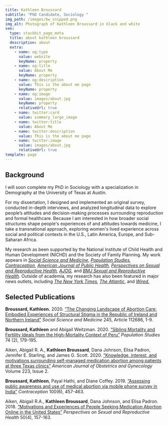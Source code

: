 ```yaml
---
title: Kathleen Broussard
subtitle: "PhD Candidate, Sociology "
img_path: /images/bw_snipped.png
img_alt: Photograph of Kathleen Broussard in black and white
seo:
  type: stackbit_page_meta
  title: about kathleen broussard
  description: about
  extra:
    - name: og:type
      value: website
      keyName: property
    - name: og:title
      value: About Me
      keyName: property
    - name: og:description
      value: This is the about me page
      keyName: property
    - name: og:image
      value: images/about.jpg
      keyName: property
      relativeUrl: true
    - name: twitter:card
      value: summary_large_image
    - name: twitter:title
      value: About Me
    - name: twitter:description
      value: This is the about me page
    - name: twitter:image
      value: images/about.jpg
      relativeUrl: true
template: page
---
```

## Background

I will soon complete my PhD in Sociology with a specialization in Demography at the University of Texas at Austin.

For my dissertation, I designed and implemented an original survey, conducted in-depth interviews, and analyzed longitudinal data to explore people’s attitudes and decision-making processes surrounding reproduction and formal healthcare. Because I am interested in how broader social structures shape people's experiences of and attitudes towards medicine, I take a transnational approach, exploring women's lived experience across social and political contexts in the U.S., Latin America, Europe, and Sub-Saharan Africa.

My research as been supported by the National Institute of Child Health and Human Development (NICHD) and the Society of Family Planning. My work appears in *[Social Science and Medicine,](https://doi.org/10.1016/j.socscimed.2019.112686)* *[Population Studies](https://doi.org/10.1080/00324728.2020.1737188), [Contraception](https://www.sciencedirect.com/science/article/pii/S0010782419303920?via%3Dihub), [Americ​an Journal of Public Health](https://doi.org/10.2105/AJPH.2019.305369), [Perspectives on Sexual and Reproductive Health](https://onlinelibrary.wiley.com/doi/full/10.1363/psrh.12073), [AJOG](https://doi.org/10.1016/j.ajog.2020.02.026),* and *[BMJ Sexual and Reproductive Health](https://srh.bmj.com/content/44/3/181).* Outside of academia, my research has also been featured in major news outlets, including *[The New York Times](https://www.nytimes.com/2019/09/20/upshot/abortion-pills-rising-use.html), [The Atlantic](https://www.theatlantic.com/health/archive/2018/07/after-abortion-is-illegal/565430/)*, and *[Wired.](https://www.wired.com/story/telemedicine-could-help-fill-the-gaps-in-americas-abortion-care/)* 

## Selected Publications

**Broussard, Kathleen.** 2020. [“The Changing Landscape of Abortion Care: Embodied Experiences of Structural Stigma in the Republic of Ireland and Northern Ireland”](https://doi.org/10.1016/j.socscimed.2019.112686) *Social Science and Medicine* 245, Article 112686, 1-9.

**Broussard, Kathleen** and Abigail Weitzman. 2020. [“Sibling Mortality and Fertility Ideals from the High-Mortality Context of Peru”](https://doi.org/10.1080/00324728.2020.1737188) *Population Studies* 74 (2), 179-195.

Aiken, Abigail R. A., **Kathleen Broussard**, Dana Johnson, Elisa Padron, Jennifer E. Starling, and James G. Scott. 2020. [“Knowledge, interest, and motivations surrounding self-managed medication abortion among patients at three Texas clinics”](https://doi.org/10.1016/j.ajog.2020.02.026) *American Journal of Obstetrics and Gynecology* Volume 223, Issue 2.

**Broussard, Kathleen**, Payal Hathi, and Diane Coffey. 2019. [“Assessing public awareness and use of medical abortion via mobile phone survey in India”](https://doi.org/10.1016/j.contraception.2019.08.005) *Contraception* 100(6), 457-463.

Aiken, Abigail R.A., **Kathleen Broussard**, Dana Johnson, and Elisa Padron. 2018. [“Motivations and Experiences of People Seeking Medication Abortion Online in the United States”](https://doi.org/10.1363/psrh.12073) *Perspectives on Sexual and Reproductive Health* 50(4), 157-163.